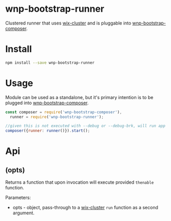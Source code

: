 # wnp-bootstrap-runner

Clustered runner that uses [wix-cluster](../../cluster/wix-cluster) and is pluggable into [wnp-bootstrap-composer](../wnp-bootstrap-composer).


# Install

```bash
npm install --save wnp-bootstrap-runner
```

# Usage

Module can be used as a standalone, but it's primary intention is to be plugged into [wnp-bootstrap-composer](../wnp-bootstrap-composer).

```js
const composer = require('wnp-bootstrap-composer'),
  runner = require('wnp-bootstrap-runner');

//given this is not executed with --debug or --debug-brk, will run app in a clustered mode.
composer({runner: runner()}).start();
```

# Api

## (opts)
Returns a function that upon invocation will execute provided `thenable` function.

Parameters:
 - opts - object, pass-through to a [wix-cluster](../../cluster/wix-cluster) `run` function as a second argument.